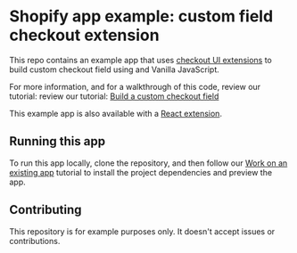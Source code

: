 # Shopify app example: custom field checkout extension

This repo contains an example app that uses [checkout UI extensions](https://shopify.dev/docs/api/checkout-ui-extensions) to build custom checkout field using and Vanilla JavaScript.

For more information, and for a walkthrough of this code, review our tutorial: review our tutorial: [Build a custom checkout field](https://shopify.dev/docs/apps/checkout/custom/field/build)

This example app is also available with a [React extension](https://github.com/Shopify/example-checkout--custom-field--react).

## Running this app

To run this app locally, clone the repository, and then follow our [Work on an existing app](https://shopify.dev/docs/apps/getting-started/existing) tutorial to install the project dependencies and preview the app.

## Contributing

This repository is for example purposes only. It doesn't accept issues or contributions.
